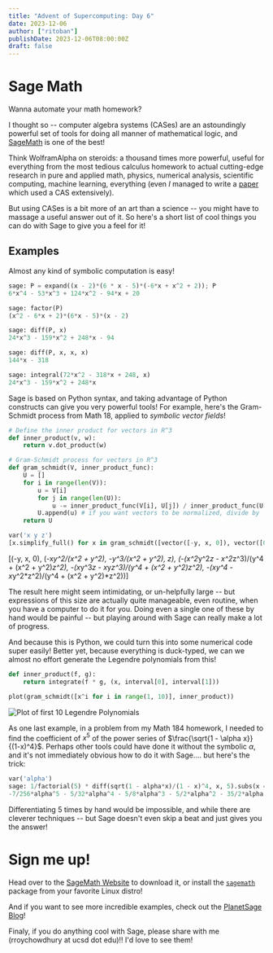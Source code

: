 ```yaml
---
title: "Advent of Supercomputing: Day 6"
date: 2023-12-06
author: ["ritoban"]
publishDate: 2023-12-06T08:00:00Z
draft: false
---
```


# Sage Math
Wanna automate your math homework?

I thought so -- computer algebra systems (CASes) are an astoundingly powerful set of tools for doing all manner of mathematical logic, and [SageMath](https://www.sagemath.org/) is one of the best!

Think WolframAlpha on steroids: a thousand times more powerful, useful for everything from the most tedious calculus homework to actual cutting-edge research in pure and applied math, physics, numerical analysis, scientific computing, machine learning, everything (even _I_ managed to write a [paper](https://www.sciencedirect.com/science/article/pii/S0021999122005629#ab0010) which used a CAS extensively). 

But using CASes is a bit more of an art than a science -- you might have to massage a useful answer out of it. So here's a short list of cool things you can do with Sage to give you a feel for it! 

## Examples
Almost any kind of symbolic computation is easy!
```py
sage: P = expand((x - 2)*(6 * x - 5)*(-6*x + x^2 + 2)); P
6*x^4 - 53*x^3 + 124*x^2 - 94*x + 20

sage: factor(P)
(x^2 - 6*x + 2)*(6*x - 5)*(x - 2)

sage: diff(P, x)
24*x^3 - 159*x^2 + 248*x - 94

sage: diff(P, x, x, x)
144*x - 318

sage: integral(72*x^2 - 318*x + 248, x)
24*x^3 - 159*x^2 + 248*x
```

Sage is based on Python syntax, and taking advantage of Python constructs can give you very powerful tools! For example, here's the Gram-Schmidt process from Math 18, applied to _symbolic vector fields_!

```py
# Define the inner product for vectors in R^3
def inner_product(v, w):
    return v.dot_product(w)

# Gram-Schmidt process for vectors in R^3
def gram_schmidt(V, inner_product_func):
    U = []
    for i in range(len(V)):
        u = V[i]
        for j in range(len(U)):
            u -= inner_product_func(V[i], U[j]) / inner_product_func(U[j], U[j]) * U[j]
        U.append(u) # if you want vectors to be normalized, divide by |u| here
    return U

var('x y z')
[x.simplify_full() for x in gram_schmidt([vector([-y, x, 0]), vector([0, -y, z]), vector([z, 0, -x])], inner_product)]
```
[(-y, x, 0),
 (-x*y^2/(x^2 + y^2), -y^3/(x^2 + y^2), z),
 (-(x^2*y^2*z - x^2*z^3)/(y^4 + (x^2 + y^2)*z^2), -(x*y^3*z - x*y*z^3)/(y^4 + (x^2 + y^2)*z^2), -(x*y^4 - x*y^2*z^2)/(y^4 + (x^2 + y^2)*z^2))]

The result here might seem intimidating, or un-helpfully large -- but expressions of this size are actually quite manageable, even routine, when you have a computer to do it for you. Doing even a single one of these by hand would be painful -- but playing around with Sage can really make a lot of progress. 

And because this is Python, we could turn this into some numerical code super easily! Better yet, because everything is duck-typed, we can we almost no effort generate the Legendre polynomials from this! 

```py
def inner_product(f, g):
    return integrate(f * g, (x, interval[0], interval[1]))

plot(gram_schmidt([x^i for i in range(1, 10)], inner_product))
```

![Plot of first 10 Legendre Polynomials](/post-media/advent-6-legendre.png)

As one last example, in a problem from my Math 184 homework, I needed to find the coefficient of $x^5$ of the power series of $\frac{\sqrt{1 - \alpha x}}{(1-x)^4}$. Perhaps other tools could have done it without the symbolic $\alpha$, and it's not immediately obvious how to do it with Sage.... but here's the trick:
```py
var('alpha')
sage: 1/factorial(5) * diff(sqrt(1 - alpha*x)/(1 - x)^4, x, 5).subs(x = 0)
-7/256*alpha^5 - 5/32*alpha^4 - 5/8*alpha^3 - 5/2*alpha^2 - 35/2*alpha + 56
```
Differentiating 5 times by hand would be impossible, and while there are cleverer techniques -- but Sage doesn't even skip a beat and just gives you the answer!

# Sign me up!
Head over to the [SageMath Website](https://www.sagemath.org/) to download it, or install the [`sagemath`](https://repology.org/project/sagemath/versions) package from your favorite Linux distro!

And if you want to see more incredible examples, check out the [PlanetSage Blog](https://repology.org/project/sagemath/versions)!

Finaly, if you do anything cool with Sage, please share with me (rroychowdhury at ucsd dot edu)!! I'd love to see them!
